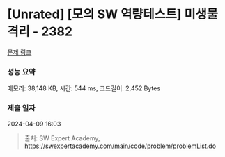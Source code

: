 # [Unrated] [모의 SW 역량테스트] 미생물 격리 - 2382 

[문제 링크](https://swexpertacademy.com/main/code/problem/problemDetail.do?contestProbId=AV597vbqAH0DFAVl) 

### 성능 요약

메모리: 38,148 KB, 시간: 544 ms, 코드길이: 2,452 Bytes

### 제출 일자

2024-04-09 16:03



> 출처: SW Expert Academy, https://swexpertacademy.com/main/code/problem/problemList.do